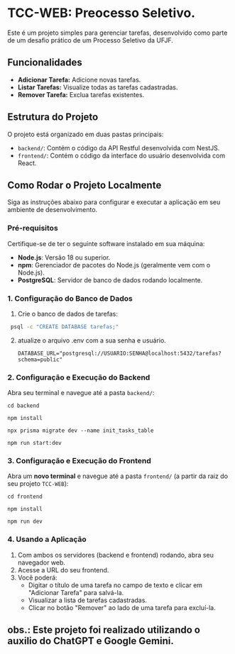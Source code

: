 # TCC-WEB: Preocesso Seletivo.

Este é um projeto simples para gerenciar tarefas, desenvolvido como parte de um desafio prático de um Processo Seletivo da UFJF. 

## Funcionalidades

* **Adicionar Tarefa:** Adicione novas tarefas.
* **Listar Tarefas:** Visualize todas as tarefas cadastradas.
* **Remover Tarefa:** Exclua tarefas existentes.

## Estrutura do Projeto

O projeto está organizado em duas pastas principais:

* `backend/`: Contém o código da API Restful desenvolvida com NestJS.
* `frontend/`: Contém o código da interface do usuário desenvolvida com React.

## Como Rodar o Projeto Localmente

Siga as instruções abaixo para configurar e executar a aplicação em seu ambiente de desenvolvimento.

### Pré-requisitos

Certifique-se de ter o seguinte software instalado em sua máquina:

* **Node.js**: Versão 18 ou superior.
* **npm**: Gerenciador de pacotes do Node.js (geralmente vem com o Node.js).
* **PostgreSQL**: Servidor de banco de dados rodando localmente.

### 1. Configuração do Banco de Dados

1.  Crie o banco de dados de tarefas:
   ```bash
    psql -c "CREATE DATABASE tarefas;"
   ```
2. atualize o arquivo .env com a sua senha e usuário.
    ```
    DATABASE_URL="postgresql://USUARIO:SENHA@localhost:5432/tarefas?schema=public"
    ```
### 2. Configuração e Execução do Backend

Abra seu terminal e navegue até a pasta `backend/`:
   
    
    cd backend
    
    npm install
    
    npx prisma migrate dev --name init_tasks_table
    
    npm run start:dev
    
### 3. Configuração e Execução do Frontend

Abra um **novo terminal** e navegue até a pasta `frontend/` (a partir da raiz do seu projeto `TCC-WEB`):
    
    
    cd frontend
    
    npm install
    
    npm run dev
    

### 4. Usando a Aplicação
1.  Com ambos os servidores (backend e frontend) rodando, abra seu navegador web.
2.  Acesse a URL do seu frontend.
3.  Você poderá:
    * Digitar o título de uma tarefa no campo de texto e clicar em "Adicionar Tarefa" para salvá-la.
    * Visualizar a lista de tarefas cadastradas.
    * Clicar no botão "Remover" ao lado de uma tarefa para excluí-la.

obs.: Este projeto foi realizado utilizando o auxilio do ChatGPT e Google Gemini.
---
